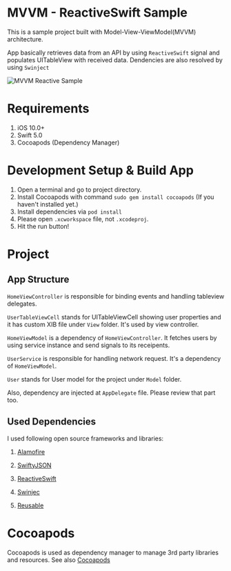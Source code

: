 MVVM - ReactiveSwift Sample
========================
This is a sample project built with Model-View-ViewModel(MVVM) architecture. 

App basically retrieves data from an API by using `ReactiveSwift` signal and populates UITableView with received data. Dendencies are also resolved by using `Swinject`

![MVVM Reactive Sample](http://gokhanakkurt.com/assets/img/mvvm-reactive-swift.png)

# Requirements
1. iOS 10.0+
2. Swift 5.0
3. Cocoapods (Dependency Manager)

# Development Setup & Build App
1. Open a terminal and go to project directory.
2. Install Cocoapods with command `sudo gem install cocoapods` (If you haven't installed yet.)
3. Install dependencies via `pod install`
4. Please open `.xcworkspace` file,  not `.xcodeproj`.
5. Hit the run button!

# Project 

## App Structure

`HomeViewController` is responsible for binding events and handling tableview delegates.  

`UserTableViewCell` stands for UITableViewCell showing user properties and it has custom XIB file under `View` folder. It's used by view controller.

`HomeViewModel` is a dependency of `HomeViewController`. It fetches users by using service instance and send signals to its receipents.

`UserService` is responsible for handling network request. It's a dependency of `HomeViewModel`.

`User` stands for User model for the project under `Model` folder.

Also, dependency are injected at `AppDelegate` file. Please review that part too.


## Used Dependencies

I used following open source frameworks and libraries:

1. [Alamofire](https://github.com/Alamofire/Alamofire)

2. [SwiftyJSON](https://github.com/SwiftyJSON/SwiftyJSON)

3. [ReactiveSwift](https://github.com/ReactiveCocoa/ReactiveSwift)

4. [Swinjec](https://github.com/Swinject/Swinject)

5. [Reusable](https://github.com/AliSoftware/Reusable)

# Cocoapods
Cocoapods is used as dependency manager to manage 3rd party libraries and resources. See also [Cocoapods](http://cocoapods.org)
